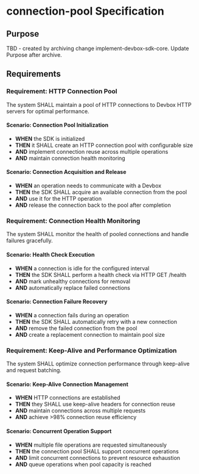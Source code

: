 # connection-pool Specification

## Purpose
TBD - created by archiving change implement-devbox-sdk-core. Update Purpose after archive.
## Requirements
### Requirement: HTTP Connection Pool
The system SHALL maintain a pool of HTTP connections to Devbox HTTP servers for optimal performance.

#### Scenario: Connection Pool Initialization
- **WHEN** the SDK is initialized
- **THEN** it SHALL create an HTTP connection pool with configurable size
- **AND** implement connection reuse across multiple operations
- **AND** maintain connection health monitoring

#### Scenario: Connection Acquisition and Release
- **WHEN** an operation needs to communicate with a Devbox
- **THEN** the SDK SHALL acquire an available connection from the pool
- **AND** use it for the HTTP operation
- **AND** release the connection back to the pool after completion

### Requirement: Connection Health Monitoring
The system SHALL monitor the health of pooled connections and handle failures gracefully.

#### Scenario: Health Check Execution
- **WHEN** a connection is idle for the configured interval
- **THEN** the SDK SHALL perform a health check via HTTP GET /health
- **AND** mark unhealthy connections for removal
- **AND** automatically replace failed connections

#### Scenario: Connection Failure Recovery
- **WHEN** a connection fails during an operation
- **THEN** the SDK SHALL automatically retry with a new connection
- **AND** remove the failed connection from the pool
- **AND** create a replacement connection to maintain pool size

### Requirement: Keep-Alive and Performance Optimization
The system SHALL optimize connection performance through keep-alive and request batching.

#### Scenario: Keep-Alive Connection Management
- **WHEN** HTTP connections are established
- **THEN** they SHALL use keep-alive headers for connection reuse
- **AND** maintain connections across multiple requests
- **AND** achieve >98% connection reuse efficiency

#### Scenario: Concurrent Operation Support
- **WHEN** multiple file operations are requested simultaneously
- **THEN** the connection pool SHALL support concurrent operations
- **AND** limit concurrent connections to prevent resource exhaustion
- **AND** queue operations when pool capacity is reached

